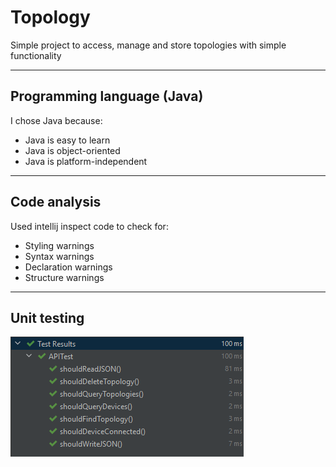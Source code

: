 # Topology
Simple project to access, manage and store topologies with simple functionality

---

## Programming language (Java)
I chose Java because:
  * Java is easy to learn
  * Java is object-oriented
  * Java is platform-independent
  
---

## Code analysis
Used intellij inspect code to check for:
  * Styling warnings
  * Syntax warnings
  * Declaration warnings
  * Structure warnings

---

## Unit testing
![unit testing](imgs/unittest.png)
